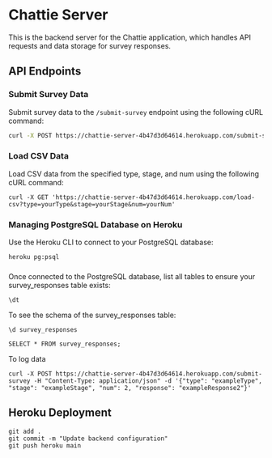 # Chattie Server

This is the backend server for the Chattie application, which handles API requests and data storage for survey responses.

## API Endpoints

### Submit Survey Data

Submit survey data to the `/submit-survey` endpoint using the following cURL command:

```sh
curl -X POST https://chattie-server-4b47d3d64614.herokuapp.com/submit-survey -H "Content-Type: application/json" -d '{"prolific_id": "YOUR_PROLIFIC_ID", "uuid": "YOUR_UUID", "data": {"session1": {"consistency": "option1", "naturalness": "option2", "engagement": "option1", "probingQuestion1": "option2", "probingQuestion2": "option1", "probingQuestion3": "option2"}}}'
```


### Load CSV Data
Load CSV data from the specified type, stage, and num using the following cURL command:

```
curl -X GET 'https://chattie-server-4b47d3d64614.herokuapp.com/load-csv?type=yourType&stage=yourStage&num=yourNum'
```


### Managing PostgreSQL Database on Heroku
Use the Heroku CLI to connect to your PostgreSQL database:
```
heroku pg:psql
```


### 

Once connected to the PostgreSQL database, list all tables to ensure your survey_responses table exists:

```
\dt
```

To see the schema of the survey_responses table:

```
\d survey_responses
```

```
SELECT * FROM survey_responses;
```


To log data 
```
curl -X POST https://chattie-server-4b47d3d64614.herokuapp.com/submit-survey -H "Content-Type: application/json" -d '{"type": "exampleType", "stage": "exampleStage", "num": 2, "response": "exampleResponse2"}'
```


## Heroku Deployment
```
git add .
git commit -m "Update backend configuration"
git push heroku main

```